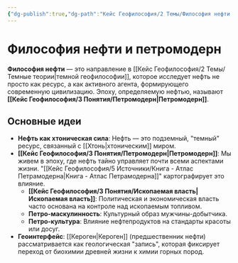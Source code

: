 ```yaml
---
{"dg-publish":true,"dg-path":"Кейс Геофилософия/2 Темы/Философия нефти и петромодерн","permalink":"/kejs-geofilosofiya/2-temy/filosofiya-nefti-i-petromodern/","dgShowLocalGraph":true}
---
```


# Философия нефти и петромодерн

**Философия нефти** — это направление в [[Кейс Геофилософия/2 Темы/Темные теории\|темной геофилософии]], которое исследует нефть не просто как ресурс, а как активного агента, формирующего современную цивилизацию. Эпоху, определяемую нефтью, называют **[[Кейс Геофилософия/3 Понятия/Петромодерн\|Петромодерн]]**.

## Основные идеи
- **Нефть как хтоническая сила**: Нефть — это подземный, "темный" ресурс, связанный с [[Хтонь\|хтоническим]] миром.
- **[[Кейс Геофилософия/3 Понятия/Петромодерн\|Петромодерн]]**: Мы живем в эпоху, где нефть тайно управляет почти всеми аспектами жизни. "[[Кейс Геофилософия/5 Источники/Книга - Атлас Петрамодерна\|Книга - Атлас Петрамодерна]]" картографирует это влияние.
    - **[[Кейс Геофилософия/3 Понятия/Ископаемая власть\|Ископаемая власть]]**: Политическая и экономическая власть часто основана на контроле над ископаемым топливом.
    - **Петро-маскулинность**: Культурный образ мужчины-добытчика.
    - **Петро-культура**: Влияние нефтепродуктов на стандарты красоты или досуг.
- **Геоинтерфейс**: [[Кероген\|Кероген]] (предшественник нефти) рассматривается как геологическая "запись", которая фиксирует переход от биохимии древней жизни к химии горных пород.